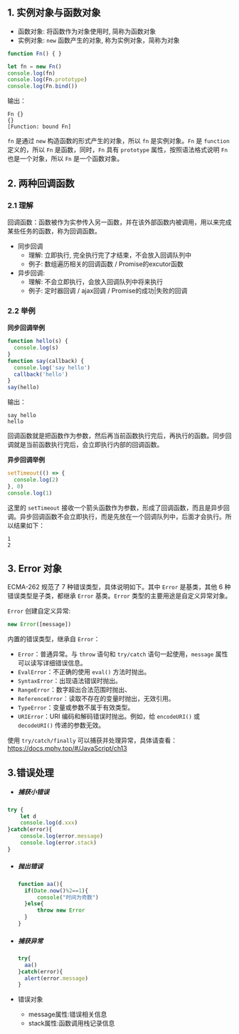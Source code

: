 ## 1. 实例对象与函数对象

- 函数对象: 将函数作为对象使用时, 简称为函数对象
- 实例对象: `new` 函数产生的对象, 称为实例对象，简称为对象

```js
function Fn() { }

let fn = new Fn()
console.log(fn)
console.log(Fn.prototype)
console.log(Fn.bind())
```
输出：
```
Fn {}
{}
[Function: bound Fn]
```

`fn` 是通过 `new` 构造函数的形式产生的对象，所以 `fn` 是实例对象。`Fn` 是 `function` 定义的，所以 `Fn` 是函数，同时，`Fn` 具有 `prototype` 属性，按照语法格式说明 `Fn` 也是一个对象，所以 `Fn` 是一个函数对象。

## 2. 两种回调函数

### 2.1 理解

回调函数：函数被作为实参传入另一函数，并在该外部函数内被调用，用以来完成某些任务的函数，称为回调函数。

- 同步回调
  - 理解: 立即执行, 完全执行完了才结束，不会放入回调队列中
  - 例子: 数组遍历相关的回调函数 / Promise的excutor函数
- 异步回调: 
  - 理解: 不会立即执行，会放入回调队列中将来执行
  - 例子: 定时器回调 / ajax回调 / Promise的成功|失败的回调

### 2.2 举例

**同步回调举例**

```js
function hello(s) {
  console.log(s)
}
function say(callback) {
  console.log('say hello')
  callback('hello')
}
say(hello)
```
输出：
```
say hello
hello
```
回调函数就是把函数作为参数，然后再当前函数执行完后，再执行的函数。同步回调就是当前函数执行完后，会立即执行内部的回调函数。

**异步回调举例**

```js
setTimeout(() => {
  console.log(2)
}, 0)
console.log(1)
```

这里的 `setTimeout` 接收一个箭头函数作为参数，形成了回调函数，而且是异步回调。异步回调函数不会立即执行，而是先放在一个回调队列中，后面才会执行。所以结果如下：
```
1
2
```

## 3. Error 对象

ECMA-262 规范了 7 种错误类型，具体说明如下。其中 `Error` 是基类，其他 6 种错误类型是子类，都继承 `Error` 基类。`Error` 类型的主要用途是自定义异常对象。

`Error` 创建自定义异常:
```js
new Error([message])
```

内置的错误类型，继承自 `Error`：
- `Error`：普通异常。与 `throw` 语句和 `try/catch` 语句一起使用，`message` 属性可以读写详细错误信息。
- `EvalError`：不正确的使用 `eval()` 方法时抛出。
- `SyntaxError`：出现语法错误时抛出。
- `RangeError`：数字超出合法范围时抛出、
- `ReferenceError`：读取不存在的变量时抛出，无效引用。
- `TypeError`：变量或参数不属于有效类型。
- `URIError`：URI 编码和解码错误时抛出。例如，给 `encodeURI()` 或 `decodeURI()` 传递的参数无效。

使用 `try/catch/finally` 可以捕获并处理异常，具体请查看：
https://docs.mphy.top/#/JavaScript/ch13

## 3.错误处理

- ##### 捕获小错误

```js
try {
    let d
    console.log(d.xxx)
}catch(error){
    console.log(error.message)
  	console.log(error.stack)
}
```

- ##### 抛出错误

  ```js
  function aa(){
  	if(Date.now()%2==1){
  		console("时间为奇数")
  	}else{
  		throw new Error
  	}
  }
  ```

- ##### 捕获异常
  
  ```js
  try{
  	aa()
  }catch(error){
    alert(error.message)
  }
  ```
  
- 错误对象
  
  - message属性:错误相关信息
  - stack属性:函数调用栈记录信息
